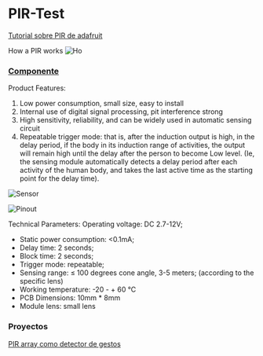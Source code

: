 # PIR-Test


[Tutorial sobre PIR de adafruit](https://learn.adafruit.com/pir-passive-infrared-proximity-motion-sensor?view=all)

How a PIR works
![Ho](https://cdn-learn.adafruit.com/assets/assets/000/035/647/medium800/proximity_pir-diagram.png?1473477850)

### [Componente](https://es.aliexpress.com/item/10-pcs-Mini-IR-Pyroelectric-Infrared-PIR-Motion-Human-Sensor-Automatic-Detector-Module-AM312-Sensor-DC/32831139174.html)

Product Features:
1. Low power consumption, small size, easy to install
2. Internal use of digital signal processing, pit interference strong
3. High sensitivity, reliability, and can be widely used in automatic sensing circuit
4. Repeatable trigger mode: that is, after the induction output is high, in the delay period, if the body in its induction range of activities, the output will remain high until the delay after the person to become Low level.  (Ie, the sensing module automatically detects a delay period after each activity of the human body, and takes the last active time as the starting point for the delay time).
 
![Sensor](https://ae01.alicdn.com/kf/HTB1uopoaDZRMeJjSspoq6ACOFXat.jpg)

![Pinout](https://ae01.alicdn.com/kf/HTB11NgtsHSYBuNjSspfq6AZCpXak.jpg)

Technical Parameters:
Operating voltage: DC 2.7-12V;
* Static power consumption: <0.1mA;
* Delay time: 2 seconds;
* Block time: 2 seconds;
* Trigger mode: repeatable;
* Sensing range: ≤ 100 degrees cone angle, 3-5 meters; (according to the specific lens)
* Working temperature: -20 - + 60 ℃
* PCB Dimensions: 10mm * 8mm
* Module lens: small lens

### Proyectos

[PIR array como detector de gestos](https://www.hackster.io/electropeak/easy-motion-and-gesture-detection-by-pir-sensor-arduino-101fcc)
